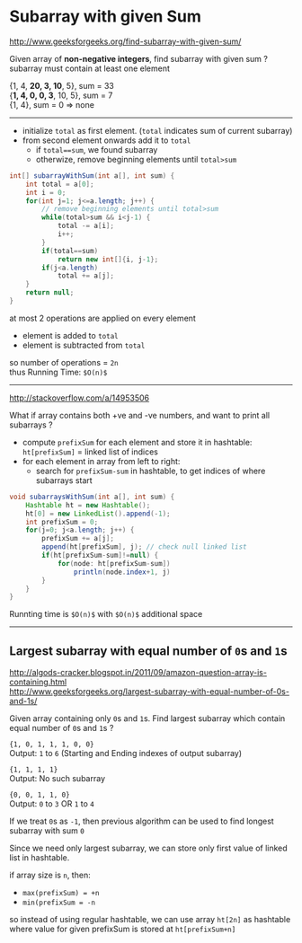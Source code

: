 # Subarray with given Sum

<http://www.geeksforgeeks.org/find-subarray-with-given-sum/>

Given array of **non-negative integers**, find subarray with given sum ?  
subarray must contain at least one element

{1, 4, **20, 3, 10**, 5}, sum = 33  
{**1, 4, 0, 0, 3**, 10, 5}, sum = 7  
{1, 4}, sum = 0 => none

---

* initialize `total` as first element. (`total` indicates sum of current subarray)
* from second element onwards add it to `total`
    * if `total==sum`, we found subarray
    * otherwize, remove beginning elements until `total>sum`

```java
int[] subarrayWithSum(int a[], int sum) {
    int total = a[0];
    int i = 0;
    for(int j=1; j<=a.length; j++) {
        // remove beginning elements until total>sum
        while(total>sum && i<j-1) {
            total -= a[i];
            i++;
        }
        if(total==sum)
            return new int[]{i, j-1};
        if(j<a.length)
            total += a[j];
    }
    return null;
}
```

at most 2 operations are applied on every element
* element is added to `total`
* element is subtracted from `total`

so number of operations = `2n`  
thus Running Time: `$O(n)$`

---

<http://stackoverflow.com/a/14953506>

What if array contains both +ve and -ve numbers, and want to print all subarrays ?

* compute `prefixSum` for each element and store it in hashtable: `ht[prefixSum]` = linked list of indices
* for each element in array from left to right:
    * search for `prefixSum-sum` in hashtable, to get indices of where subarrays start

```java
void subarraysWithSum(int a[], int sum) {
    Hashtable ht = new Hashtable();
    ht[0] = new LinkedList().append(-1);
    int prefixSum = 0;
    for(j=0; j<a.length; j++) {
        prefixSum += a[j];
        append(ht[prefixSum], j); // check null linked list
        if(ht[prefixSum-sum]!=null) {
            for(node: ht[prefixSum-sum])
                println(node.index+1, j)
        }
    }
}
```

Runnting time is `$O(n)$` with `$O(n)$` additional space

---

## Largest subarray with equal number of `0`s and `1`s

<http://algods-cracker.blogspot.in/2011/09/amazon-question-array-is-containing.html>  
<http://www.geeksforgeeks.org/largest-subarray-with-equal-number-of-0s-and-1s/>

Given array containing only `0`s and `1`s. Find largest subarray which contain equal number of `0`s and `1`s ?

`{1, 0, 1, 1, 1, 0, 0}`  
Output: `1` to `6` (Starting and Ending indexes of output subarray)

`{1, 1, 1, 1}`  
Output: No such subarray

`{0, 0, 1, 1, 0}`  
Output: `0` to `3` OR `1` to `4`

If we treat `0`s as `-1`, then previous algorithm can be used to find longest subarray with sum `0`

Since we need only largest subarray, we can store only first value of linked list in hashtable.

if array size is `n`, then:
* `max(prefixSum) = +n`
* `min(prefixSum = -n`

so instead of using regular hashtable, we can use array `ht[2n]` as hashtable  
where value for given prefixSum is stored at `ht[prefixSum+n]`

